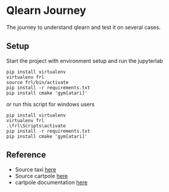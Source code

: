 # Qlearn Journey

The journey to understand qlearn and test it on several cases.

## Setup

Start the project with environment setup and run the jupyterlab

```
pip install virtualenv
virtualenv frl
source frl/bin/activate
pip install -r requirements.txt
pip install cmake 'gym[atari]'
```

or run this script for windows users

```
pip install virtualenv
virtualenv frl
.\frl\Scripts\activate
pip install -r requirements.txt
pip install cmake 'gym[atari]'
```

## Reference

* Source taxi [here](https://www.learndatasci.com/tutorials/reinforcement-q-learning-scratch-python-openai-gym/)
* Source cartpole [here](https://medium.com/swlh/using-q-learning-for-openais-cartpole-v1-4a216ef237df)
* cartpole documentation [here](https://www.gymlibrary.dev/environments/classic_control/cart_pole/)

